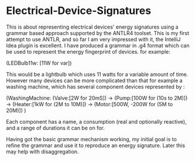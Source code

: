 # Electrical-Device-Signatures
This is about representing electrical devices' energy signatures using a grammar based approach supported by the ANTLR4 toolset.
This is my first attempt to use ANTLR, and so far I am very impressed with it, the IntelliJ Idea plugin is excellent.
I have produced a grammar in .g4 format which can be used to represent the energy fingerprint of devices. for example:

  (LEDBulb11w: [11W for var])
  
This would be a lightbulb which uses 11 watts for a variable amount of time. However many devices can be more complicated than that
for example a washing machine, which has several component devices represented by :

  (WashingMachine:
    (Valve:[2W for 20mS]) ->
    (Pump:[100W for (10s to 2M)]) ->
    (Heater:[1kW for (2M to 10M)]) ->
    (Motor:[500W, -200W for (5M to 20M)])
  )
  
Each component has a name, a consumption (real and optionally reactive), and a range of durations it can be on for.

Having got the basic grammar mechanism working, my initial goal is to refine the grammar and use it to reproduce an energy signature.
Later this may help with disaggregation.
